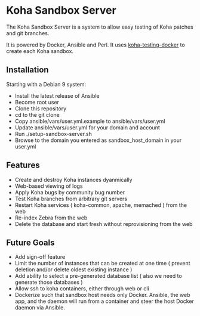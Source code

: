 # Koha Sandbox Server

The Koha Sandbox Server is a system to allow easy testing of Koha patches and git branches.

It is powered by Docker, Ansible and Perl.
It uses [koha-testing-docker](https://gitlab.com/koha-community/koha-testing-docker) to create each Koha sandbox.

## Installation

Starting with a Debian 9 system:
* Install the latest release of Ansible
* Become root user
* Clone this repository
* cd to the git clone
* Copy ansible/vars/user.yml.example to ansible/vars/user.yml
* Update ansible/vars/user.yml for your domain and account
* Run ./setup-sandbox-server.sh
* Browse to the domain you entered as sandbox_host_domain in your user.yml

## Features
* Create and destroy Koha instances dyanmically
* Web-based viewing of logs
* Apply Koha bugs by community bug number
* Test Koha branches from arbitrary git servers
* Restart Koha services ( koha-common, apache, memached ) from the web
* Re-index Zebra from the web
* Delete the database and start fresh without reprovisioning from the web

## Future Goals
* Add sign-off feature
* Limit the number of instances that can be created at one time ( prevent deletion and/or delete oldest existing instance )
* Add ability to select a pre-generated database list ( also we need to generate those databases )
* Allow ssh to koha containers, either through web or cli
* Dockerize such that sandbox host needs only Docker. Ansible, the web app, and the daemon will run from a container and steer the host Docker daemon via Ansible.
